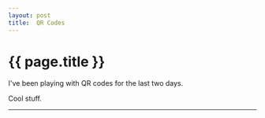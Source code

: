 ```yaml
---
layout: post
title:  QR Codes
---
```


{{ page.title }}
================

I've been playing with QR codes for the last two days.

Cool stuff.

---
